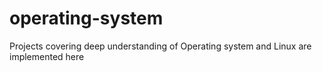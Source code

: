 # operating-system
Projects covering deep understanding of Operating system and Linux are implemented here
